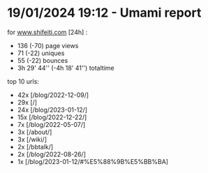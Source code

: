 # 19/01/2024 19:12 - Umami report
for www.shifeiti.com [24h] :

 - 136 (-70) page views
 - 71 (-22) uniques
 - 55 (-22) bounces
 - 3h 29' 44'' (-4h 18' 41'') totaltime


top 10 urls:
 - 42x [/blog/2022-12-09/]
 - 29x [/]
 - 24x [/blog/2023-01-12/]
 - 15x [/blog/2022-12-22/]
 - 7x [/blog/2022-05-07/]
 - 3x [/about/]
 - 3x [/wiki/]
 - 2x [/bbtalk/]
 - 2x [/blog/2022-08-26/]
 - 1x [/blog/2023-01-12/#%E5%88%9B%E5%BB%BA]


